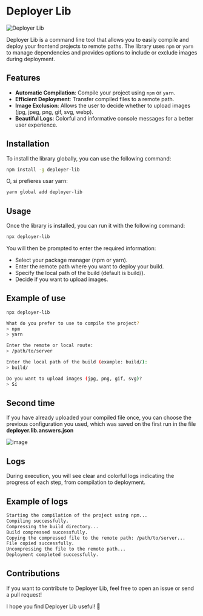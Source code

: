 # Deployer Lib

![Deployer Lib](https://img.shields.io/badge/Deployer%20Lib-v6.1.7-blue.svg)

Deployer Lib is a command line tool that allows you to easily compile and deploy your frontend projects to remote paths. The library uses `npm` or `yarn` to manage dependencies and provides options to include or exclude images during deployment.

## Features

- **Automatic Compilation**: Compile your project using `npm` or `yarn`.
- **Efficient Deployment**: Transfer compiled files to a remote path.
- **Image Exclusion**: Allows the user to decide whether to upload images (jpg, jpeg, png, gif, svg, webp).
- **Beautiful Logs**: Colorful and informative console messages for a better user experience.

## Installation

To install the library globally, you can use the following command:

```bash
npm install -g deployer-lib
```

O, si prefieres usar yarn:

```bash
yarn global add deployer-lib
```
## Usage
Once the library is installed, you can run it with the following command:

```bash
npx deployer-lib
```

You will then be prompted to enter the required information:

- Select your package manager (npm or yarn).
- Enter the remote path where you want to deploy your build.
- Specify the local path of the build (default is build/).
- Decide if you want to upload images.

## Example of use

```bash
npx deployer-lib
```

```bash
What do you prefer to use to compile the project? 
> npm 
> yarn

Enter the remote or local route:
> /path/to/server

Enter the local path of the build (example: build/): 
> build/

Do you want to upload images (jpg, png, gif, svg)? 
> Sí
```

## Second time

If you have already uploaded your compiled file once, you can choose the previous configuration you used, which was saved on the first run in the file **deployer.lib.answers.json**

![image](https://github.com/user-attachments/assets/31c35809-a6eb-4a31-abf6-4b30ce6d1c74)

## Logs
During execution, you will see clear and colorful logs indicating the progress of each step, from compilation to deployment.

## Example of logs

```bash
Starting the compilation of the project using npm...
Compiling successfully.
Compressing the build directory...
Build compressed successfully.
Copying the compressed file to the remote path: /path/to/server...
File copied successfully.
Uncompressing the file to the remote path...
Deployment completed successfully.
```

## Contributions
If you want to contribute to Deployer Lib, feel free to open an issue or send a pull request!

I hope you find Deployer Lib useful! 🚀
